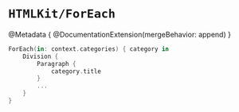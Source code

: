 # ``HTMLKit/ForEach``

@Metadata {
    @DocumentationExtension(mergeBehavior: append)
}

```swift
ForEach(in: context.categories) { category in
    Division {
        Paragraph {
            category.title
        }
        ...
    }
}
```
